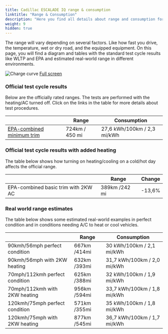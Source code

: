 ```yaml
---
title: Cadillac ESCALADE IQ range & consumption
linktitle: "Range & Consumption"
description: "Here you find all details about range and consumption for Cadillac ESCALADE IQ."
weight: 9
hidden: true
---
```

<!-- markdownlint-disable MD033 -->

The range will vary depending on several factors. Like how fast you drive, the temperature, wet or dry road, and the equipped equipment. On this page, you will find a diagram and tables with the standard test cycle results like WLTP and EPA and estimated real-world range in different environments. 

<img class="img-fluid" alt="Charge curve" src="../range.svg"/>
<a href="../range.svg">Full screen</a>

### Official test cycle results

Below are the officially rated ranges. The tests are performed with the heating/AC turned off. Click on the links in the table for more details about test procedures. 

<table class="table">
<thead>
<tr><th></th><th>  Range </th><th>Consumption </th></tr>
<tbody>
<tr><td><a href="../../../../../guides/understandingrange/epa/">EPA-combined minimum trim</a></td><td>724km / 450 mi</td><td> 27,6 kWh/100km / 2,3 mi/kWh </td></tr> 
</tbody></table>

### Official test cycle results with added heating

The table below shows how turning on heating/cooling on a cold/hot day affects the official range. 

<table class="table">
<thead>
<tr><th></th><th>  Range </th><th>Change </th></tr>
<tbody>
<tr><td>  EPA-combined basic trim with 2KW AC </td><td> 389km /242 mi </td><td> -13,6%</td></tr>
</tbody></table>

### Real world range estimates

The table below shows some estimated real-world examples in perfect condition and in conditions needing A/C to heat or cool vehicles. 

<table class="table">
<thead>
<tr><th></th><th>  Range </th><th>Consumption </th></tr>
<tbody>
<tr><td> 90kmh/56mph perfect condition </td><td> 667km /414mi</td><td> 30 kWh/100km / 2,1 mi/kWh </td></tr>
<tr><td> 90kmh/56mph with 2KW heating </td><td> 632km /393mi</td><td> 31,7 kWh/100km / 2,0 mi/kWh </td></tr
<tr><td> 70mph/112kmh perfect condition </td><td> 625km /388mi</td><td> 32 kWh/100km / 1,9 mi/kWh</td></tr>
<tr><td> 70mph/112kmh with 2KW heating </td><td> 956km /594mi</td><td> 33,7 kWh/100km / 1,8 mi/kWh  </td></tr
<tr><td> 120kmh/75mph perfect condition </td><td> 571km /355mi</td><td> 35 kWh/100km / 1,8 mi/kWh </td></tr>
<tr><td> 120kmh/75mph with 2KW heating </td><td> 877km /545mi</td><td> 36,7 kWh/100km / 1,7 mi/kWh </td></tr
</tbody></table>
